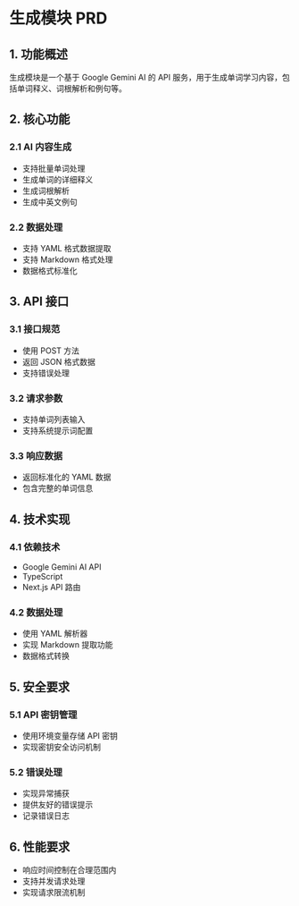 # 生成模块 PRD

## 1. 功能概述

生成模块是一个基于 Google Gemini AI 的 API 服务，用于生成单词学习内容，包括单词释义、词根解析和例句等。

## 2. 核心功能

### 2.1 AI 内容生成

- 支持批量单词处理
- 生成单词的详细释义
- 生成词根解析
- 生成中英文例句

### 2.2 数据处理

- 支持 YAML 格式数据提取
- 支持 Markdown 格式处理
- 数据格式标准化

## 3. API 接口

### 3.1 接口规范

- 使用 POST 方法
- 返回 JSON 格式数据
- 支持错误处理

### 3.2 请求参数

- 支持单词列表输入
- 支持系统提示词配置

### 3.3 响应数据

- 返回标准化的 YAML 数据
- 包含完整的单词信息

## 4. 技术实现

### 4.1 依赖技术

- Google Gemini AI API
- TypeScript
- Next.js API 路由

### 4.2 数据处理

- 使用 YAML 解析器
- 实现 Markdown 提取功能
- 数据格式转换

## 5. 安全要求

### 5.1 API 密钥管理

- 使用环境变量存储 API 密钥
- 实现密钥安全访问机制

### 5.2 错误处理

- 实现异常捕获
- 提供友好的错误提示
- 记录错误日志

## 6. 性能要求

- 响应时间控制在合理范围内
- 支持并发请求处理
- 实现请求限流机制

